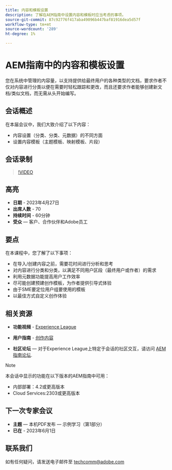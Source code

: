 ```yaml
---
title: 内容和模板设置
description: 了解在AEM指南中设置内容和模板时应当考虑的事项。
source-git-commit: 87c92776f417aba49096b447baf81916dea5d57f
workflow-type: tm+mt
source-wordcount: '289'
ht-degree: 1%

---
```


# AEM指南中的内容和模板设置

您在系统中管理的内容量，以支持提供给最终用户的各种类型的文档，要求作者不仅对内容进行分类以便在需要时轻松跟踪和更改，而且还要求作者能够创建新文档/类似文档，而无需从头开始编写。


## 会话概述

在本届会议中，我们大致介绍了以下内容：
- 内容设置（分类、分类、元数据）的不同方面
- 设置内容模板（主题模板、映射模板、片段）



## 会话录制

>[!VIDEO](https://video.tv.adobe.com/v/3419004/guides-templates-author-templates?quality=12&learn=on)


## 高亮

- **日期** - 2023年4月27日
- **出席人数** - 70
- **持续时间** - 60分钟
- **受众**  — 客户、合作伙伴和Adobe员工


## 要点

在本课程中，您了解了以下事项：
- 在导入/创建内容之前，需要花时间进行分析和思考
- 对内容进行分类和分类，以满足不同用户区段（最终用户或作者）的需求
- 利用元数据功能提高用户工作效率
- 尽可能创建预建创作模板，为作者提供引导式体验
- 由于SME要定位用户组要使用的模板
- 以最佳方式自定义创作体验



## 相关资源

- **功能视频** -  [Experience League](https://experienceleague.adobe.com/docs/experience-manager-guides-learn/videos/advanced-user-guide/folder-profiles.html)

- **用户指南** - [创作内容](https://help.adobe.com/en_US/xml-documentation-for-adobe-experience-manager/index.html#t=DXML-master-map%2Freports-intro.html)

- **社区论坛**  — 对于Experience League上特定于会话的社区交互，请访问  [AEM指南论坛](https://experienceleaguecommunities.adobe.com/t5/experience-manager-guides/bd-p/xml-documentation-discussions).

>[!NOTE]
>
> 本会话中显示的功能在以下版本的AEM指南中可用：
> - 内部部署：4.2或更高版本
> - Cloud Services:2303或更高版本



## 下一次专家会议

- **主题**  — 本机PDF发布 — 示例学习（第1部分）
- **已在** - 2023年6月1日


## 联系我们

如有任何疑问，请发送电子邮件至 <techcomm@adobe.com>

